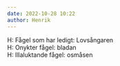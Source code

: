 ```yaml
---
date: 2022-10-28 10:22
author: Henrik
---
```

H: Fågel som har ledigt: Lovsångaren   
H: Onykter fågel: bladan   
H: Illaluktande fågel: osmåsen   
